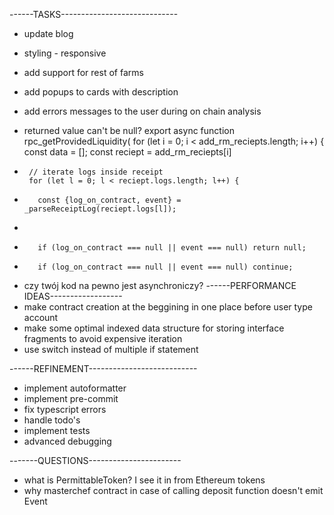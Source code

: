 ------TASKS-----------------------------
- update blog
- styling - responsive

- add support for rest of farms
- add popups to cards with description
- add errors messages to the user during on chain analysis
- returned value can't be null?
export async function rpc_getProvidedLiquidity(
     for (let i = 0; i < add_rm_reciepts.length; i++) {
       const data = [];
       const reciept = add_rm_reciepts[i]
+
       // iterate logs inside receipt
       for (let l = 0; l < reciept.logs.length; l++) {
- 
         const {log_on_contract, event} = _parseReceiptLog(reciept.logs[l]);
-
-        if (log_on_contract === null || event === null) return null;
+        if (log_on_contract === null || event === null) continue;

- czy twój kod na pewno jest asynchroniczy?
------PERFORMANCE IDEAS------------------
- make contract creation at the beggining in one place before user type account
- make some optimal indexed data structure for storing interface fragments to avoid expensive iteration
- use switch instead of multiple if statement

------REFINEMENT---------------------------
- implement autoformatter
- implement pre-commit
- fix typescript errors
- handle todo's
- implement tests
- advanced debugging

-------QUESTIONS-----------------------
- what is PermittableToken? I see it in from Ethereum tokens
- why masterchef contract in case of calling deposit function doesn't emit Event
